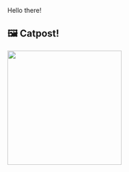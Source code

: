 Hello there!



## 🖼️ Catpost!

<sub>
    <img src="https://cdn2.thecatapi.com/images/dkt.jpg" height="256">
</sub>

